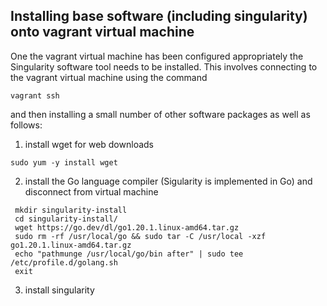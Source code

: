 ## Installing base software (including singularity) onto vagrant virtual machine

One the vagrant virtual machine has been configured appropriately the Singularity software tool needs to be installed.
This involves connecting to the vagrant virtual machine using the command

```
vagrant ssh
```

and then installing a small number of other software packages as well as follows:

  1. install wget for web downloads
  
   ```
   sudo yum -y install wget 
   ```

  2. install the Go language compiler (Sigularity is implemented in Go) and disconnect from virtual machine

  ```
   mkdir singularity-install
   cd singularity-install/
   wget https://go.dev/dl/go1.20.1.linux-amd64.tar.gz
   sudo rm -rf /usr/local/go && sudo tar -C /usr/local -xzf go1.20.1.linux-amd64.tar.gz
   echo "pathmunge /usr/local/go/bin after" | sudo tee /etc/profile.d/golang.sh 
   exit
  ```
  
  3. install singularity
  
  ```
  
  ```
